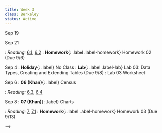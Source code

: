 ```yaml
---
title: Week 3
class: Berkeley
status: Active
---
```


Sep 19

Sep 21


<!--
Sep 1
: **5 (Khan)**{: .label} Building Tables
  <!-- : [Slides]() &#8226; [Demos]() &#8226; [Video]() -->
: *Reading:* [6.1](https://inferentialthinking.com/chapters/06/1/Sorting_Rows.html), [6.2](https://inferentialthinking.com/chapters/06/2/Selecting_Rows.html)
: **Homework**{: .label .label-homework} Homework 02 (Due 9/6)


Sep 4
: **Holiday**{: .label} No Class
: **Lab**{: .label .label-lab} Lab 03: Data Types, Creating and Extending Tables (Due 9/8)
  : Lab 03 Worksheet

Sep 6
: **06 (Khan)**{: .label} Census
  <!-- : [Slides]) &#8226; [Demos]) &#8226; [Video]() -->
: *Reading:* [6.3](https://inferentialthinking.com/chapters/06/3/Example_Population_Trends.html), [6.4](https://inferentialthinking.com/chapters/06/4/Example_Sex_Ratios.html)

Sep 8
: **07 (Khan)**{: .label} Charts
<!-- : [Slides]() &#8226; [Demos]() &#8226; [Video]() -->
: *Reading:* [7](https://inferentialthinking.com/chapters/07/Visualization.html), [7.1](https://inferentialthinking.com/chapters/07/1/Visualizing_Categorical_Distributions.html)
: **Homework**{: .label .label-homework} Homework 03 (Due 9/13)

-->
